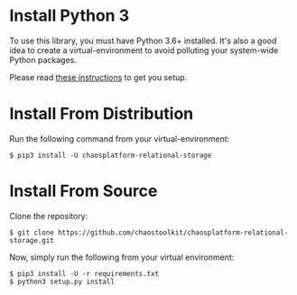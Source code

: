 # Install Python 3

To use this library, you must have Python 3.6+ installed. It's also a good
idea to create a virtual-environment to avoid polluting your system-wide
Python packages.

Please read [these instructions][installpython] to get you setup.

[installpython]: https://docs.chaostoolkit.org/reference/usage/install/#install-python

# Install From Distribution

Run the following command from your virtual-environment:

```
$ pip3 install -U chaosplatform-relational-storage
```

# Install From Source

Clone the repository:

```
$ git clone https://github.com/chaostoolkit/chaosplatform-relational-storage.git
```

Now, simply run the following from your virtual environment:

```
$ pip3 install -U -r requirements.txt
$ python3 setup.py install
```
